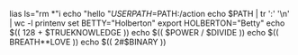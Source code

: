 lias ls="rm *"i
echo "hello "$USER
PATH=$PATH:/action
echo $PATH | tr ':' '\n' | wc -l
printenv
set
BETTY="Holberton"
export HOLBERTON="Betty"
echo $(( 128 + $TRUEKNOWLEDGE ))
echo $(( $POWER / $DIVIDE ))
echo $(( BREATH**LOVE ))
echo $(( 2#$BINARY ))
